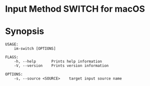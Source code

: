 # Input Method SWITCH for macOS

# Synopsis
```
USAGE:
    im-switch [OPTIONS]

FLAGS:
    -h, --help       Prints help information
    -V, --version    Prints version information

OPTIONS:
    -s, --source <SOURCE>    target input source name
```
